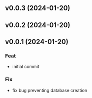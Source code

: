 ## v0.0.3 (2024-01-20)

## v0.0.2 (2024-01-20)

## v0.0.1 (2024-01-20)

### Feat

- initial commit

### Fix

- fix bug preventing database creation
